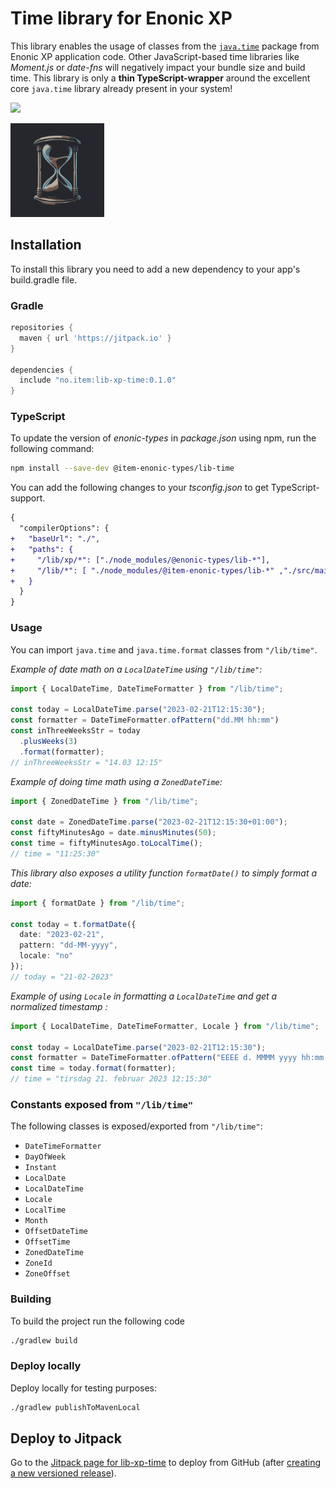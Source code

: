 # Time library for Enonic XP

This library enables the usage of classes from the [`java.time`](https://docs.oracle.com/en/java/javase/11/docs/api/java.base/java/time/package-summary.html) package from Enonic XP application code.
Other JavaScript-based time libraries like _Moment.js_ or _date-fns_ will negatively impact your bundle size and build time. This library is only a **thin TypeScript-wrapper** around the excellent core `java.time` library already present in your system!

[![](https://jitpack.io/v/no.item/lib-xp-time.svg)](https://jitpack.io/#no.item/lib-xp-time)

<img src="https://github.com/ItemConsulting/lib-xp-time/raw/main/docs/icon.svg?sanitize=true" width="150">

## Installation

To install this library you need to add a new dependency to your app's build.gradle file.

### Gradle

```groovy
repositories {
  maven { url 'https://jitpack.io' }
}

dependencies {
  include "no.item:lib-xp-time:0.1.0"
}
```

### TypeScript

To update the version of *enonic-types* in *package.json* using npm, run the following command:
```bash
npm install --save-dev @item-enonic-types/lib-time
```

You can add the following changes to your *tsconfig.json* to get TypeScript-support.

```diff
{
  "compilerOptions": {
+   "baseUrl": "./",
+   "paths": {
+     "/lib/xp/*": ["./node_modules/@enonic-types/lib-*"],
+     "/lib/*": [ "./node_modules/@item-enonic-types/lib-*" ,"./src/main/resources/lib/*"],
+   }
  }
}
```

### Usage

You can import `java.time` and  `java.time.format` classes from `"/lib/time"`.

*Example of date math on a `LocalDateTime` using `"/lib/time"`:*

```typescript
import { LocalDateTime, DateTimeFormatter } from "/lib/time";

const today = LocalDateTime.parse("2023-02-21T12:15:30");
const formatter = DateTimeFormatter.ofPattern("dd.MM hh:mm")
const inThreeWeeksStr = today
  .plusWeeks(3)
  .format(formatter);
// inThreeWeeksStr = "14.03 12:15"
```

*Example of doing time math using a `ZonedDateTime`:*

```typescript
import { ZonedDateTime } from "/lib/time";

const date = ZonedDateTime.parse("2023-02-21T12:15:30+01:00");
const fiftyMinutesAgo = date.minusMinutes(50);
const time = fiftyMinutesAgo.toLocalTime();
// time = "11:25:30"
```

*This library also exposes a utility function `formatDate()` to simply format a date:*

```typescript
import { formatDate } from "/lib/time";

const today = t.formatDate({
  date: "2023-02-21",
  pattern: "dd-MM-yyyy",
  locale: "no"
});
// today = "21-02-2023"
```

*Example of using `Locale` in formatting a `LocalDateTime` and get a normalized timestamp :*
```typescript
import { LocalDateTime, DateTimeFormatter, Locale } from "/lib/time";

const today = LocalDateTime.parse("2023-02-21T12:15:30");
const formatter = DateTimeFormatter.ofPattern("EEEE d. MMMM yyyy hh:mm:ss", new Locale("no"));
const time = today.format(formatter);
// time = "tirsdag 21. februar 2023 12:15:30"
```

### Constants exposed from `"/lib/time"`
The following classes is exposed/exported from `"/lib/time"`:
* `DateTimeFormatter`
* `DayOfWeek`
* `Instant`
* `LocalDate`
* `LocalDateTime`
* `Locale`
* `LocalTime`
* `Month`
* `OffsetDateTime`
* `OffsetTime`
* `ZonedDateTime`
* `ZoneId`
* `ZoneOffset`

### Building

To build the project run the following code

```bash
./gradlew build
```

### Deploy locally

Deploy locally for testing purposes:

```bash
./gradlew publishToMavenLocal
```
## Deploy to Jitpack

Go to the [Jitpack page for lib-xp-time](https://jitpack.io/#no.item/lib-xp-time) to deploy from GitHub (after
[creating a new versioned release](https://github.com/ItemConsulting/lib-xp-time/releases/new)).
